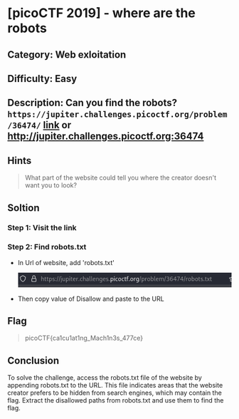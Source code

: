 # [picoCTF 2019] - where are the robots

## Category: Web exloitation

## Difficulty: Easy

##  Description: Can you find the robots? `https://jupiter.challenges.picoctf.org/problem/36474/` [link](https://jupiter.challenges.picoctf.org/problem/36474/) or http://jupiter.challenges.picoctf.org:36474

## Hints
> What part of the website could tell you where the creator doesn't want you to look?

## Soltion

### Step 1: Visit the link

### Step 2: Find robots.txt
- In Url of website, add 'robots.txt'
  
    ![alt text](image/image12.png) 

- Then copy value of Disallow and paste to the URL
  
## Flag
> picoCTF{ca1cu1at1ng_Mach1n3s_477ce}
## Conclusion
To solve the challenge, access the robots.txt file of the website by appending robots.txt to the URL. This file indicates areas that the website creator prefers to be hidden from search engines, which may contain the flag. Extract the disallowed paths from robots.txt and use them to find the flag.